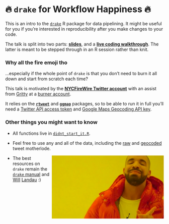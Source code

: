 🔥 `drake` for Workflow Happiness 🔥
==================================

This is an intro to the [`drake`](https://github.com/ropensci/drake) R
package for data pipelining. It might be useful for you if you’re
interested in reproducibility after you make changes to your code.

The talk is split into two parts:
[**slides**](https://aedobbyn.github.io/nyc-fires/index.html), and a
[**live coding
walkthrough**](https://github.com/aedobbyn/nyc-fires/blob/master/live_code.md).
The latter is meant to be stepped through in an R session rather than
knit.

### Why all the fire emoji tho

…especially if the whole point of `drake` is that you don’t need to burn
it all down and start from scratch each time?

This talk is motivated by the [**NYCFireWire Twitter
account**](https://twitter.com/NYCFireWire) with an assist from
[Gritty](https://youtu.be/FNt0anp7WK8?t=8) at a [burner
account](https://twitter.com/didntstartit).

It relies on the [**`rtweet`**](https://github.com/mkearney/rtweet) and
[**`ggmap`**](https://github.com/dkahle/ggmap) packages, so to be able
to run it in full you’ll need a [Twitter API access
token](https://rtweet.info/articles/auth.html) and [Google Maps
Geocoding API
key](https://developers.google.com/maps/documentation/geocoding/intro#Geocoding).

### Other things you might want to know

-   All functions live in
    [`didnt_start_it.R`](https://github.com/aedobbyn/nyc-fires/blob/master/R/didnt_start_it.R).

-   Feel free to use any and all of the data, including the
    [raw](https://github.com/aedobbyn/nyc-fires/blob/master/data/raw/lots_o_fires.csv)
    and
    [geocoded](https://github.com/aedobbyn/nyc-fires/blob/master/data/derived/dat.csv)
    tweet motherlode.

<!-- <p align="right"> -->
<img src="./img/happy_drake.jpg" height="200" align="right">
<!-- </p> -->

-   The best resources on `drake` remain the [`drake`
    manual](https://ropenscilabs.github.io/drake-manual/) and
    [Will](https://twitter.com/wmlandau)
    [Landau](https://github.com/wlandau) :)
